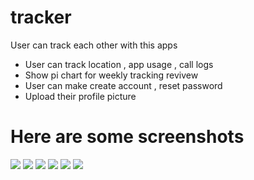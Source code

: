 # tracker

User can track each other with this apps

 - User can track location , app usage , call logs
 - Show pi chart for weekly tracking revivew
 - User can make create account , reset password
 - Upload their profile picture

# Here are some screenshots
![](./images/one.png)
![](./images/two.png)
![](./images/three.png)
![](./images/four.png)
![](./images/five.png)
![](./images/six.png)



